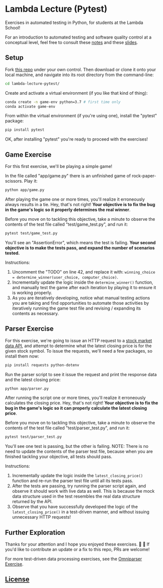 
# Lambda Lecture (Pytest)

Exercises in automated testing in Python, for students at the Lambda School!

For an introduction to automated testing and software quality control at a conceptual level, feel free to consult these [notes](https://github.com/prof-rossetti/nyu-info-2335-201905/blob/master/notes/software/testing.md) and these [slides](https://docs.google.com/presentation/d/14QOUrGNlzHogoHuEctc-xpuQ2IlmlJh91b8ZAMySpzc/edit#slide=id.g5b8def5a3c_0_8).

## Setup

Fork [this repo](https://github.com/prof-rossetti/lambda-lecture-pytest) under your own control. Then download or clone it onto your local machine, and navigate into its root directory from the command-line:

```sh
cd lambda-lecture-pytest/
```

Create and activate a virtual environment (if you like that kind of thing):

```sh
conda create -n game-env python=3.7 # first time only
conda activate game-env
```

From within the virtual environment (if you're using one), install the "pytest" package:

```sh
pip install pytest
```

OK, after installing "pytest" you're ready to proceed with the exercises!















## Game Exercise

For this first exercise, we'll be playing a simple game!

In the file called "app/game.py" there is an unfinished game of rock-paper-scissors. Play it:

```sh
python app/game.py
```

After playing the game one or more times, you'll realize it erroneously always results in a tie. Hey, that's not right! **Your objective is to fix the bug in the game's logic so it properly determines the real winner**.

Before you move on to tackling this objective, take a minute to observe the contents of the test file called "test/game_test.py", and run it:

```sh
pytest test/game_test.py
```

You'll see an "AssertionError", which means the test is failing. **Your second objective is to make the tests pass, and expand the number of scenarios tested.**

Instructions:

  1. Uncomment the "TODO" on line 42, and replace it with: `winning_choice = determine_winner(user_choice, computer_choice)`.
  2. Incrementally update the logic inside the `determine_winner()` function, and manually test the game after each iteration by playing it to ensure it is working properly.
  3. As you are iteratively developing, notice what manual testing actions you are taking and find opportunities to automate those activities by iteratively running the game test file and revising / expanding its contents as necessary.










## Parser Exercise

For this exercise, we're going to issue an HTTP request to a [stock market data API](https://www.alphavantage.co/), and attempt to determine what the latest closing price is for the given stock symbol. To issue the requests, we'll need a few packages, so install them now:

```sh
pip install requests python-dotenv
```

Run the parser script to see it issue the request and print the response data and the latest closing price:

```sh
python app/parser.py
```

After running the script one or more times, you'll realize it erroneously calculates the closing price. Hey, that's not right! **Your objective is to fix the bug in the game's logic so it can properly calculate the latest closing price**.

Before you move on to tackling this objective, take a minute to observe the contents of the test file called "test/parser_test.py", and run it:

```sh
pytest test/parser_test.py
```

You'll see one test is passing, but the other is failing. NOTE: There is no need to update the contents of the parser test file, because when you are finished tackling your objective, all tests should pass.

Instructions:

  1. Incrementally update the logic inside the `latest_closing_price()` function and re-run the parser test file until all its tests pass.
  2. After the tests are passing, try running the parser script again, and observe it should work with live data as well. This is because the mock data structure used in the test resembles the real data structure returned by the API.
  3. Observe that you have successfully developed the logic of the `latest_closing_price()` in a test-driven manner, and without issuing unnecessary HTTP requests!





## Further Exploration

Thanks for your attention and I hope you enjoyed these exercises. :tada: :raised_hands: If you'd like to contribute an update or a fix to this repo, PRs are welcome!

For more test-driven data processing exercises, see the [Omniparser Exercise](https://github.com/prof-rossetti/omniparser-starter-py).


## [License](/LICENSE.md)
